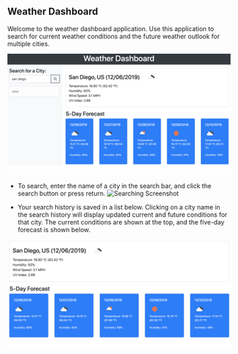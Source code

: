 ## Weather Dashboard

Welcome to the weather dashboard application. Use this application to search for current weather conditions and the future weather outlook for multiple cities. 

![Dashboard Screenshot](/assets/full_dashboard.png)

* To search, enter the name of a city in the search bar, and click the search button or press return.
![Searching Screenshot](/assets/search_bar_abd_history.png)

* Your search history is saved in a list below. Clicking on a city name in the search history will display updated current and future conditions for that city. The current conditions are shown at the top, and the five-day forecast is shown below.

![Detail and five-day Screenshot](/assets/weather_detail.png)


